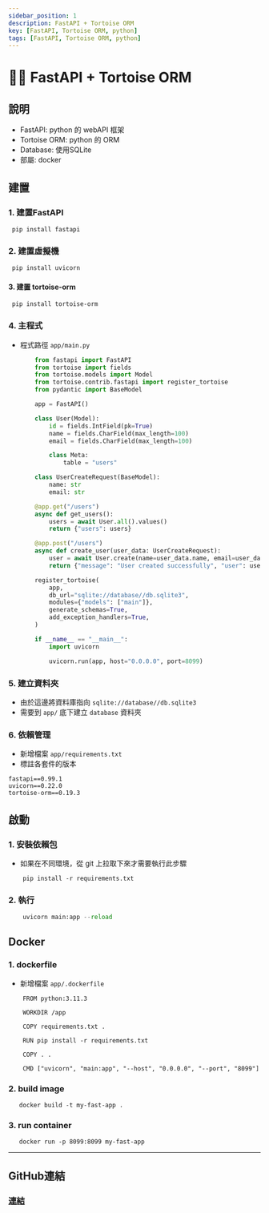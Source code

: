 ```yaml
---
sidebar_position: 1
description: FastAPI + Tortoise ORM
key: [FastAPI, Tortoise ORM, python]
tags: [FastAPI, Tortoise ORM, python]
---
```


# 👩‍💻 FastAPI + Tortoise ORM

## 說明

- FastAPI: python 的 webAPI 框架
- Tortoise ORM: python 的 ORM
- Database: 使用SQLite
- 部屬: docker

## 建置

### 1. 建置FastAPI

```shell
 pip install fastapi
```

### 2. 建置虛擬機

```shell
 pip install uvicorn
```

#### 3. 建置 tortoise-orm

```shell
 pip install tortoise-orm
```

### 4. 主程式

- 程式路徑 `app/main.py`

    ```python
        from fastapi import FastAPI
        from tortoise import fields
        from tortoise.models import Model
        from tortoise.contrib.fastapi import register_tortoise
        from pydantic import BaseModel

        app = FastAPI()

        class User(Model):
            id = fields.IntField(pk=True)
            name = fields.CharField(max_length=100)
            email = fields.CharField(max_length=100)

            class Meta:
                table = "users"

        class UserCreateRequest(BaseModel):
            name: str
            email: str

        @app.get("/users")
        async def get_users():
            users = await User.all().values()
            return {"users": users}

        @app.post("/users")
        async def create_user(user_data: UserCreateRequest):
            user = await User.create(name=user_data.name, email=user_data.email)
            return {"message": "User created successfully", "user": user}

        register_tortoise(
            app,
            db_url="sqlite://database//db.sqlite3",
            modules={"models": ["main"]},
            generate_schemas=True,
            add_exception_handlers=True,
        )

        if __name__ == "__main__":
            import uvicorn

            uvicorn.run(app, host="0.0.0.0", port=8099)

    ```

### 5. 建立資料夾

- 由於這邊將資料庫指向 `sqlite://database//db.sqlite3`
- 需要到 `app/` 底下建立 `database` 資料夾

### 6. 依賴管理

- 新增檔案 `app/requirements.txt`
- 標註各套件的版本

```shell
fastapi==0.99.1
uvicorn==0.22.0
tortoise-orm==0.19.3
```

## 啟動

### 1. 安裝依賴包

- 如果在不同環境，從 git 上拉取下來才需要執行此步驟

```shell
    pip install -r requirements.txt
```

### 2. 執行

```py
    uvicorn main:app --reload
```

## Docker

### 1. dockerfile

- 新增檔案 `app/.dockerfile`

```shell
    FROM python:3.11.3

    WORKDIR /app

    COPY requirements.txt .

    RUN pip install -r requirements.txt

    COPY . .

    CMD ["uvicorn", "main:app", "--host", "0.0.0.0", "--port", "8099"]
```

### 2. build image

```shell
   docker build -t my-fast-app .
```

### 3. run container

```shell
   docker run -p 8099:8099 my-fast-app
```

---

## GitHub連結

### [連結](https://github.com/LonelyYeezhiChicken/fastapi-Tortoise-ORM-test)
